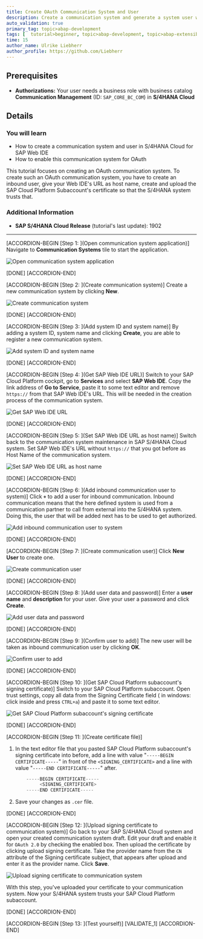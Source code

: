 ```yaml
---
title: Create OAuth Communication System and User
description: Create a communication system and generate a system user within the communication system.
auto_validation: true
primary_tag: topic>abap-development
tags: [  tutorial>beginner, topic>abap-development, topic>abap-extensibility  ]
time: 15
author_name: Ulrike Liebherr
author_profile: https://github.com/Liebherr
---
```


## Prerequisites  
- **Authorizations:** Your user needs a business role with business catalog **Communication Management** (ID: `SAP_CORE_BC_COM`) in **S/4HANA Cloud**

## Details
### You will learn
- How to create a communication system and user in S/4HANA Cloud for SAP Web IDE
- How to enable this communication system for OAuth

This tutorial focuses on creating an OAuth communication system. To create such an OAuth communication system, you have to create an inbound user, give your Web IDE's URL as host name, create and upload the SAP Cloud Platform Subaccount's certificate so that the S/4HANA system trusts that.

### Additional Information
- **SAP S/4HANA Cloud Release** (tutorial's last update): 1902

---

[ACCORDION-BEGIN [Step 1: ](Open communication system application)]
Navigate to **Communication Systems** tile to start the application.

![Open communication system application](s4_communicationSystems_tile.png)

[DONE]
[ACCORDION-END]

[ACCORDION-BEGIN [Step 2: ](Create communication system)]
Create a new communication system by clicking **New**.


![Create communication system](s4_communicationSystem_newButton.png)

[DONE]
[ACCORDION-END]

[ACCORDION-BEGIN [Step 3: ](Add system ID and system name)]
By adding a system ID, system name and clicking **Create**, you are able to register a new communication system.


![Add system ID and system name](s4_communicationSystem_createPopUp.png)

[DONE]
[ACCORDION-END]

[ACCORDION-BEGIN [Step 4: ](Get SAP Web IDE URL)]
Switch to your SAP Cloud Platform cockpit, go to **Services** and select **SAP Web IDE**. Copy the link address of **Go to Service**, paste it to some text editor and remove `https://` from that SAP Web IDE's URL. This will be needed in the creation process of the communication system.


![Get SAP Web IDE URL](sapcp_WebIDE_getServiceLink.png)

[DONE]
[ACCORDION-END]

[ACCORDION-BEGIN [Step 5: ](Set SAP Web IDE URL as host name)]
Switch back to the communication system maintenance in SAP S/4HANA Cloud system. Set SAP Web IDE's URL without `https://` that you got before as Host Name of the communication system.

![Set SAP Web IDE URL as host name](s4_communicationSystem_hostname.png)

[DONE]
[ACCORDION-END]

[ACCORDION-BEGIN [Step 6: ](Add inbound communication user to system)]
Click **`+`** to add a user for inbound communication. Inbound communication means that the here defined system is used from a communication partner to call from external into the S/4HANA system. Doing this, the user that will be added next has to be used to get authorized.

![Add inbound communication user to system](s4_communicationSystem_addInboundUserButton.png)

[DONE]
[ACCORDION-END]

[ACCORDION-BEGIN [Step 7: ](Create communication user)]
Click **New User** to create one.

![Create communication user](s4_addUserPopUp_newButton.png)

[DONE]
[ACCORDION-END]

[ACCORDION-BEGIN [Step 8: ](Add user data and password)]
Enter a **user name** and **description** for your user. Give your user a password and click **Create**.

![Add user data and password](s4_userCreate.png)

[DONE]
[ACCORDION-END]

[ACCORDION-BEGIN [Step 9: ](Confirm user to add)]
The new user will be taken as inbound communication user by clicking **OK**.

![Confirm user to add](s4_addUserPopUp_okButton.png)

[DONE]
[ACCORDION-END]

[ACCORDION-BEGIN [Step 10: ](Get SAP Cloud Platform subaccount's signing certificate)]
Switch to your SAP Cloud Platform subaccount. Open trust settings, copy all data from the Signing Certificate field ( in windows: click inside and press `CTRL+a`) and paste it to some text editor.

![Get SAP Cloud Platform subaccount's signing certificate](sapcp_getSigningCertificate.png)

[DONE]
[ACCORDION-END]

[ACCORDION-BEGIN [Step 11: ](Create certificate file)]
1. In the text editor file that you pasted SAP Cloud Platform subaccount's signing certificate into before, add a line with value "`-----BEGIN CERTIFICATE-----`" in front of the `<SIGNING_CERTIFICATE>` and a line with value "`-----END CERTIFICATE-----`" after.

    ```swift
        -----BEGIN CERTIFICATE-----
             <SIGNING_CERTIFICATE>
        -----END CERTIFICATE-----
    ```
2. Save your changes as `.cer` file.

[DONE]
[ACCORDION-END]

[ACCORDION-BEGIN [Step 12: ](Upload signing certificate to communication system)]
Go back to your SAP S/4HANA Cloud system and open your created communication system draft. Edit your draft and enable it for `OAuth 2.0` by checking the enabled box. Then upload the certificate by clicking upload signing certificate. Take the provider name from the `CN` attribute of the Signing certificate subject, that appears after upload and enter it as the provider name. Click **Save**.

![Upload signing certificate to communication system](s4_communicationSystem_enableOAuth.png)

With this step, you've uploaded your certificate to your communication system. Now your S/4HANA system trusts your SAP Cloud Platform subaccount.

[DONE]
[ACCORDION-END]

[ACCORDION-BEGIN [Step 13: ](Test yourself)]
[VALIDATE_1]
[ACCORDION-END]
